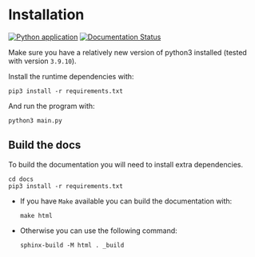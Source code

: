 # Installation

[![Python application](https://github.com/adamsvestka/Checkers/actions/workflows/python-app.yml/badge.svg)](https://github.com/adamsvestka/Checkers/actions/workflows/python-app.yml)
[![Documentation Status](https://readthedocs.org/projects/adamsvestka-checkers/badge/?version=latest)](https://adamsvestka-checkers.readthedocs.io/en/latest/?badge=latest)


Make sure you have a relatively new version of python3 installed (tested with version `3.9.10`).

Install the runtime dependencies with:
```
pip3 install -r requirements.txt
```

And run the program with:
```
python3 main.py
```


## Build the docs

To build the documentation you will need to install extra dependencies.

```
cd docs
pip3 install -r requirements.txt
```

- If you have `Make` available you can build the documentation with:
  ```
  make html
  ```

- Otherwise you can use the following command:
  ```
  sphinx-build -M html . _build
  ```